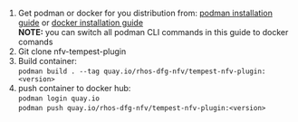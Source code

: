 1. Get podman  or docker for you distribution from: [podman installation guide](https://podman.io/getting-started/installation) or [docker installation guide](https://docs.docker.com/get-docker/)  
**NOTE:** you can switch all podman CLI commands in this guide to docker comands  
2. Git clone nfv-tempest-plugin
3. Build container:   
`podman build . --tag quay.io/rhos-dfg-nfv/tempest-nfv-plugin:<version>`
4. push container to docker hub:  
`podman login quay.io`  
`podman push quay.io/rhos-dfg-nfv/tempest-nfv-plugin:<version>`

 

